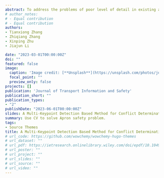 ```yaml
---
abstract: To address the problems of poor level of detail in existing aircraft detection models, limited types of conflict recognition on aprons, and simplified safety zone settings which cannot meet the safety monitoring needs of air traffic controllers, a multi-keypoint detection method for detecting conflicts between aircraft and apron moving vehicles during the aircraft taxi-in process and in the apron parking state is proposed. The proposed method uses a high-resolution keypoint detection network, HRNet, to identify key components such as the nose, engine, and wingtip in a dynamic and refined way. The apron surveillance video is used as the data source, and coordinate conversion algorithm is designed to convert image pixel coordinates to the actual coordinates of the apron surface, improving the accuracy of conflict determination. Kinematic characteristics of aircraft and vehicles in the apron are considered, and an aircraft taxi-in deceleration model and a service vehicle movement model are established. The method includes a safety zone designation approach for aircraft and vehicles in the apron based on apron operation control rules. A multiple conflict detection strategy is designed to address the concurrent occurrence of various conflicts and enable parallel processing of multiple conflicts. A physical sandbox is constructed to compare and analyze the selected aircraft keypoint detection network, and eight typical conflict scenarios are designed to validate the proposed method through simulation experiments. The results show that the keypoint network outperforms the mainstream keypoint detection network in apron operation scenarios. The proposed method achieves real-time aircraft multi-component conflict monitoring, compared with the single-component-based aircraft conflict detection method. The conflict detection method that is designed possesses a high level of accuracy and timeliness, with an Average Precision rate of 96.82 %, an Average Recall rate of 94.87 %, and a calculation delay of 311 ms. The proposed method can provide a reliable means to discriminate and prevent conflicts between aircraft and apron vehicles.
# author_notes:
# - Equal contribution
# - Equal contribution
authors:
- Tianxiong Zhang
- Zhiqiang Zhang
- Xinping Zhu
- Jiajun Li

date: "2023-03-01T00:00:00Z"
doi: ""
featured: false
image:
  caption: 'Image credit: [**Unsplash**](https://unsplash.com/photos/jdD8gXaTZsc)'
  focal_point: ""
  preview_only: false
projects: []
publication: 'Journal of Transport Information and Safety'
publication_short: ""
publication_types:
- "2"
publishDate: "2023-06-01T00:00:00Z"
slides: A Multi-Keypoint Detection Based Method for Conflict Determination between Aircraft and Vehicles on the Apron Gate
summary: Use CV to solve Apron safety problem.
tags:
- Source Themes
title: A Multi-Keypoint Detection Based Method for Conflict Determination between Aircraft and Vehicles on the Apron Gate
# url_code: https://github.com/wowchemy/wowchemy-hugo-themes
# url_dataset: ""
# url_pdf: https://ietresearch.onlinelibrary.wiley.com/doi/epdf/10.1049/itr2.12314
# url_poster: ""
# url_project: ""
# url_slides: ""
# url_source: ""
# url_video: ""
---
```



